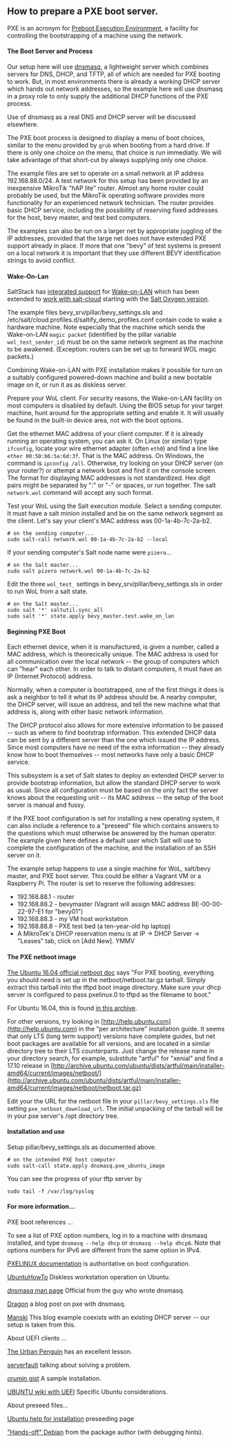 ## How to prepare a PXE boot server.

PXE is an acronym for [Preboot Execution Environment](https://en.wikipedia.org/wiki/Preboot_Execution_Environment),
a facility for controlling the bootstrapping of a machine using the network.

#### The Boot Server and Process

Our setup here will use [dnsmasq](http://thekelleys.org.uk/dnsmasq/doc.html),
a lightweight server which combines servers for DNS, DHCP, and TFTP, all
of which are needed for PXE booting to work. But, in most environments there is
already a working DHCP server which hands out network addresses, so the example here
will use dnsmasq in a proxy role to only supply the additional DHCP functions
of the PXE process. 

Use of dnsmasq as a real DNS and DHCP server will be discussed elsewhere.

The PXE boot process is designed to display a menu of boot choices, similar to the
menu provided by `grub` when booting from a hard drive.  If there is only one choice
on the menu, that choice is run immediatly. We will take advantage of that short-cut by
always supplying only one choice.

The example files are set to operate on a small network at IP address 192.168.88.0/24. 
A test network for this setup has been provided by an inexpensive MikroTik "hAP lite" router.
Almost any home router could probably be used, but the MikroTik operating software provides more
functionality for an experienced network technician. The router provides basic DHCP service, 
including the possibility of reserving fixed addresses for the host, bevy master, and test bed computers.

The examples can also be run on a larger net by appropriate juggling of the IP addresses, provided that the
large net does not have extended PXE support already in place. If more that one "bevy" of test systems is
present on a local network it is important that they use different BEVY identification strings to avoid
conflict.

#### Wake-On-Lan

SaltStack has [integrated support](https://docs.saltstack.com/en/latest/ref/modules/all/salt.modules.network.html#salt.modules.network.wol) 
for [Wake-on-LAN](https://en.wikipedia.org/wiki/Wake-on-LAN)
which has been extended to [work with salt-cloud](https://docs.saltstack.com/en/latest/topics/cloud/saltify.html#getting-started-with-saltify)
starting with the [Salt Oxygen version](https://docs.saltstack.com/en/latest/topics/releases/version_numbers.html).

The example files bevy_srv/pillar/bevy_settings.sls and 
/etc/salt/cloud.profiles.d/saltify_demo_profiles.conf
contain code to wake a hardware machine. Note especially that the machine which sends
the Wake-on-LAN `magic packet` (identified by the pillar variable `wol_test_sender_id`) must be on the same network segment 
as the machine to be awakened. (Exception: routers can be set up to forward WOL magic packets.)

Combining Wake-on-LAN with PXE installation makes it possible for turn on a suitably configured powered-down
machine and build a new bootable image on it, or run it as as diskless server.

Prepare your WoL client. For security reasons, the Wake-on-LAN facility on most computers is disabled by default.
Using the BIOS setup for your target machine, hunt around for the appropriate setting
and enable it. It will usually be found in the built-in device area, not with the boot options.

Get the ethernet MAC address of your client computer. If it is already running an operating system,
you can ask it. On Linux (or similar) type `ifconfig`, locate your wire ethernet adapter (often `eth0`)
and find a line like `ether 00:50:b6:5a:6d:3f`. That is the MAC address. 
On Windows, the command is `ipconfig /all`.  Otherwise, try looking on your DHCP server (on your router?)
or attempt a network boot and find it on the console screen. 
The format for displaying MAC addresses is not standardized. Hex digit pairs might be separated by ":" or "-"
or spaces, or run together. The salt `network.wol` command will accept any such format.

Test your WoL using the Salt execution module. Select a sending computer. It must have a salt minion installed and be on
the same network segment as the client. Let's say your client's MAC address was 00-1a-4b-7c-2a-b2.

```(bash)
# on the sending computer...
sudo salt-call network.wol 00-1a-4b-7c-2a-b2 --local
```

If your sending computer's Salt node name were `pizero`...

```(bash)
# on the Salt master...
sudo salt pizero network.wol 00-1a-4b-7c-2a-b2
```

Edit the three `wol_test_` settings in bevy_srv/pillar/bevy_settings.sls in
order to run WoL from a salt state.

```(bash)
# on the Salt master...
sudo salt '*' saltutil.sync_all
sudo salt '*' state.apply bevy_master.test.wake_on_lan
```

#### Beginning PXE Boot

Each ethernet device, when it is manufactured, is given a number, called a MAC address,
which is theorecically unique. The MAC address is used for all communication over the local
network -- the group of computers which can "hear" each other.  In order to talk to distant
computers, it must have an IP (Internet Protocol) address.

Normally, when a computer is bootstrapped, one of the first things it does is ask a neighbor to tell
it what its IP address should be. A nearby computer, the DHCP server, will issue an address, and
tell the new machine what that address is, along with other basic network information.

The DHCP protocol also allows for more extensive information to be passed -- such as where to
find bootstrap information. This extended DHCP data can be sent by a different server than the
one which issued the IP address. Since most computers have no need of the extra information --
they already know how to boot themselves -- most networks have only a basic DHCP service.

This subsystem is a set of Salt states to deploy an extended DHCP server to provide bootstrap information,
but allow the standard DHCP server to work as usual. Since all configuration must be based on the only fact
the server knows about the requesting unit -- its MAC address -- the setup of the boot server is manual and
fussy.

If the PXE boot configuration is set for installing a new operating system, it can also include a reference to 
a "preseed" file which contains answers to the questions which must otherwise be answered by the human operator. 
The example given here defines a default user which Salt will use to complete the configuration of the machine,
and the installation of an SSH server on it.

The example setup happens to use a single machine for WoL, salt/bevy master, and PXE boot server. This could be either a
Vagrant VM or a Raspberry Pi. The router is set to reserve the following addresses:
- 192.168.88.1 - router 
- 192.168.88.2 - bevymaster   (Vagrant will assign MAC address BE-00-00-22-97-E1 for "bevy01")
- 192.168.88.3 - my VM host workstation
- 192.168.88.8 - PXE test bed (a ten-year-old hp laptop)
- A MikroTek's DHCP reservation menu is at IP -> DHCP Server -> "Leases" tab, click on \[Add New\]. YMMV

#### The PXE netboot image

[The Ubuntu 16.04 official netboot doc](https://help.ubuntu.com/16.04/installation-guide/amd64/ch04s05.html)
says "For PXE booting, everything you should need is set up in the netboot/netboot.tar.gz tarball. Simply extract this tarball into the tftpd boot image directory. Make sure your dhcp server is configured to pass pxelinux.0 to tftpd as the filename to boot."

For Ubuntu 16.04, this is found [in this archive](http://archive.ubuntu.com/ubuntu/dists/xenial/main/installer-amd64/current/images/netboot/netboot.tar.gz).

For other versions, try looking in [http://help.ubuntu.com](http://help.ubuntu.com)
in the "per architecture" installation guide. It seems that only LTS (long term support)
versions have complete guides, but net boot packages are available for all versions,
and are located in a similar directory tree to their LTS counterparts. Just change the
release name in your directory search, for example, substitute "artful" for "xenial"
and find a 17.10 release in [http://archive.ubuntu.com/ubuntu/dists/artful/main/installer-amd64/current/images/netboot/](http://archive.ubuntu.com/ubuntu/dists/artful/main/installer-amd64/current/images/netboot/netboot.tar.gz)

Edit your the URL for the netboot file in your `pillar/bevy_settings.sls` file setting `pxe_netboot_download_url`.
The initial unpacking of the tarball will be in your pxe server's /opt directory tree.

#### Installation and use

Setup pillar/bevy_settings.sls as documented above.

```(bash)
# on the intended PXE host computer
sudo salt-call state.apply dnsmasq.pxe_ubuntu_image
```

You can see the progress of your tftp server by

`sudo tail -f /var/log/syslog`



#### For more information...

PXE boot references ...

To see a list of PXE option numbers, log in to a machine with dnsmasq installed, and type
`dnsmasq --help dhcp` or `dnsmasq --help dhcp6`. Note that options numbers for IPv6 are different
from the same option in IPv4.

[PXELINUX documentation](http://www.syslinux.org/wiki/index.php?title=PXELINUX) is authoritative on boot configuration.

[UbuntuHowTo](https://help.ubuntu.com/community/DisklessUbuntuHowto) Diskless workstation operation on Ubuntu.

[dnsmasq man page](http://www.thekelleys.org.uk/dnsmasq/docs/dnsmasq-man.html) Official from the guy who wrote dnsmasq.

[Dragon](https://blogging.dragon.org.uk/howto-setup-a-pxe-server-with-dnsmasq/) a blog post on pxe with dnsmasq.

[Manski](https://manski.net/2016/09/pxe-server-on-existing-network-dhcp-proxy-on-ubuntu/)
This blog example coexists with an existing DHCP server -- our setup is taken from this.

About UEFI clients ...

[The Urban Penguin](https://www.theurbanpenguin.com/pxe-install-ubuntu-16-04/) has an excellent lesson.

[serverfault](https://serverfault.com/questions/829068/trouble-with-dnsmasq-dhcp-proxy-pxe-for-uefi-clients) talking about solving a problem.

[orumin gist](https://gist.github.com/orumin/b38f5aed762f0bedff68) A sample installation.

[UBUNTU wiki with UEFI](https://wiki.ubuntu.com/UEFI/PXE-netboot-install) Specific Ubuntu considerations. 

About preseed files...

[Ubuntu help for installation](https://help.ubuntu.com/lts/installation-guide/armhf/apbs02.html) preseeding page

["Hands-off" Debian](http://hands.com/d-i/) from the package author (with debugging hints).


